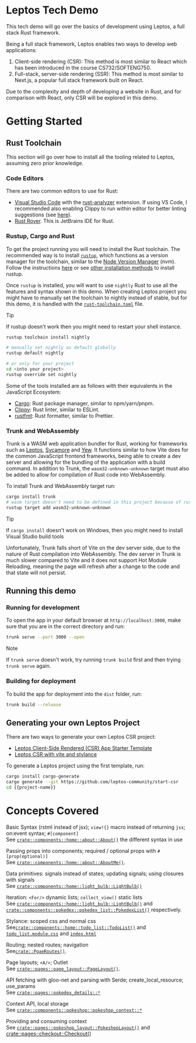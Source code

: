 # Leptos Tech Demo

This tech demo will go over the basics of development using Leptos, a full stack Rust framework.

Being a full stack framework, Leptos enables two ways to develop web applications:

1. Client-side rendering (CSR): This method is most similar to React which has been introduced in the course CS732/SOFTENG750.
2. Full-stack, server-side rendering (SSR): This method is most similar to Next.js, a popular full stack framework built on React.

Due to the complexity and depth of developing a website in Rust, and for comparison with React, only CSR will be explored in this demo.

# Getting Started

## Rust Toolchain

This section will go over how to install all the tooling related to Leptos, assuming zero prior knowledge.

### Code Editors

There are two common editors to use for Rust:

- [Visual Studio Code](https://code.visualstudio.com) with the [rust-analyzer](https://marketplace.visualstudio.com/items?itemName=rust-lang.rust-analyzer) extension. If using VS Code, I recommended also enabling Clippy to run within editor for better linting suggestions (see [here](https://code.visualstudio.com/docs/languages/rust#_linting)).
- [Rust Rover](https://www.jetbrains.com/rust/). This is JetBrains IDE for Rust.

### Rustup, Cargo and Rust

To get the project running you will need to install the Rust toolchain. The recommended way is to install [`rustup`](https://rustup.rs), which functions as a version manager for the toolchain, similar to the [Node Version Manager](https://github.com/nvm-sh/nvm) (nvm). Follow the instructions [here](https://rustup.rs) or see [other installation methods](https://rust-lang.github.io/rustup/installation/other.html#using-a-package-manager) to install rustup.

Once `rustup` is installed, you will want to use `nightly` Rust to use all the features and syntax shown in this demo. When creating Leptos project you might have to manually set the toolchain to nightly instead of stable, but for this demo, it is handled with the [`rust-toolchain.toml`](./rust-toolchain.toml) file.

> [!TIP]
> If rustup doesn't work then you might need to restart your shell instance.

```sh
rustup toolchain install nightly

# manually set nightly as default globally
rustup default nightly

# or only for your project
cd <into your project>
rustup override set nightly
```

Some of the tools installed are as follows with their equivalents in the JavaScript Ecosystem:

- [Cargo](https://github.com/rust-lang/cargo): Rust package manager, similar to npm/yarn/pnpm.
- [Clippy](https://github.com/rust-lang/rust-clippy): Rust linter, similar to ESLint.
- [rustfmt](https://github.com/rust-lang/rustfmt): Rust formatter, similar to Prettier.

### Trunk and WebAssembly

Trunk is a WASM web application bundler for Rust, working for frameworks such as [Leptos](https://leptos.dev), [Sycamore](https://sycamore-rs.netlify.app) and [Yew](https://yew.rs). It functions similar to how Vite does for the common JavaScript frontend frameworks, being able to create a dev server and allowing for the bundling of the application with a build command. In addition to Trunk, the `wasm32-unknown-unknown` target must also be added to allow for compilation of Rust code into WebAssembly.

To install Trunk and WebAssembly target run:

```sh
cargo install trunk
# wasm target doesn't need to be defined in this project because of rust-toolchain.toml
rustup target add wasm32-unknown-unknown
```

> [!TIP]
> If `cargo install` doesn't work on Windows, then you might need to install Visual Studio build tools

Unfortunately, Trunk falls short of Vite on the dev server side, due to the nature of Rust compilation into WebAssembly. The dev server in Trunk is much slower compared to Vite and it does not support Hot Module Reloading, meaning the page will refresh after a change to the code and that state will not persist.

## Running this demo

### Running for development

To open the app in your default browser at `http://localhost:3000`, make sure that you are in the correct directory and run:

```sh
trunk serve --port 3000 --open
```

> [!NOTE]
> If `trunk serve` doesn't work, try running `trunk build` first and then trying `trunk serve` again.

### Building for deployment

To build the app for deployment into the `dist` folder, run:

```sh
trunk build --release
```

## Generating your own Leptos Project

There are two ways to generate your own Leptos CSR project:

- [Leptos Client-Side Rendered (CSR) App Starter Template](https://github.com/leptos-rs/start-trunk)
- [Leptos CSR with vite and stylance](https://github.com/basro/leptos-vite-stylance-starter)

To generate a Leptos project using the first template, run:

```sh
cargo install cargo-generate
cargo generate --git https://github.com/leptos-community/start-csr
cd {{project-name}}
```

# Concepts Covered

Basic Syntax (rstml instead of jsx); `view!{}` macro instead of returning `jsx`; on:event syntax; `#[component]`\
See [`crate::components::home::about::About()`](./src/components/home/about.rs) the different syntax in use

Passing props into components; required / optional props with `#[prop(optional)]`\
See [`crate::components::home::about::AboutMe()`](./src/components/home/about.rs).

Data primitives: signals instead of states; updating signals; using closures with signals\
See [`crate::components::home::light_bulb::LightBulb()`](./src/components/home/light_bulb.rs)

Iteration: `<For/>` dynamic lists; `collect_view()` static lists\
See [`crate::components::home::light_bulb::LightBulb()`](./src/components/home/light_bulb.rs) and
[`crate::components::pokedex::pokedex_list::PokedexList()`](./src/components/pokedex/pokedex_list.rs) respectively.

Stylance: scoped css and normal css\
See[`crate::components::home::todo_list::TodoList()`](./src/components/home/todo_list.rs) and
[`todo_list.module.css`](./src/components/home/todo_list.module.css) and [`index.html`](./index.html)

Routing; nested routes; navigation\
See[`crate::PgaeRoutes()`](./src/lib.rs).

Page layouts; `<A/>`; Outlet\
See [`crate::pages::page_layout::PageLayout()`](./src/pages/page_layout.rs).

API fetching with gloo-net and parsing with Serde; create_local_resource; use_params\
See [`crate::pages::pokedex_details::*`](./src/pages/pokedex_details.rs)

Context API, local storage\
See [`crate::components::pokeshop::pokeshop_context::*`](./src/components/pokeshop/pokeshop_context.rs)

Providing and consuming context\
See [`crate::pages::pokeshop_layout::PokeshopLayout()`](./src/pages/pokeshop_layout.rs) and [crate::pages::checkout::Checkout()](./src/pages/checkout.rs)
